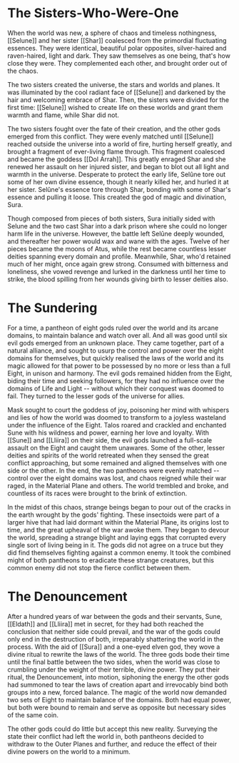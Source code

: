 # The Sisters-Who-Were-One

When the world was new, a sphere of chaos and timeless nothingness, [[Selune]] and her sister [[Shar]] coalesced from the primordial fluctuating essences. They were identical, beautiful polar opposites, silver-haired and raven-haired, light and dark. They saw themselves as one being, that's how close they were. They complemented each other, and brought order out of the chaos.

The two sisters created the universe, the stars and worlds and planes. It was illuminated by the cool radiant face of [[Selune]] and darkened by the hair and welcoming embrace of Shar. Then, the sisters were divided for the first time: [[Selune]] wished to create life on these worlds and grant them warmth and flame, while Shar did not.

The two sisters fought over the fate of their creation, and the other gods emerged from this conflict. They were evenly matched until [[Selune]] reached outside the universe into a world of fire, hurting herself greatly, and brought a fragment of ever-living flame through. This fragment coalesced and became the goddess [[Dol Arrah]]. This greatly enraged Shar and she renewed her assault on her injured sister, and began to blot out all light and warmth in the universe. Desperate to protect the early life, Selûne tore out some of her own divine essence, though it nearly killed her, and hurled it at her sister. Selûne's essence tore through Shar, bonding with some of Shar's essence and pulling it loose. This created the god of magic and divination, Sura.

Though composed from pieces of both sisters, Sura initially sided with Selune and the two cast Shar into a dark prison where she could no longer harm life in the universe. However, the battle left Selûne deeply wounded, and thereafter her power would wax and wane with the ages. Twelve of her pieces became the moons of Atus, while the rest became countless lesser deities spanning every domain and profile. Meanwhile, Shar, who'd retained much of her might, once again grew strong. Consumed with bitterness and loneliness, she vowed revenge and lurked in the darkness until her time to strike, the blood spilling from her wounds giving birth to lesser deities also.

# The Sundering

For a time, a pantheon of eight gods ruled over the world and its arcane domains, to maintain balance and watch over all. And all was good until six evil gods emerged from an unknown place. They came together, part of a natural alliance, and sought to usurp the control and power over the eight domains for themselves, but quickly realised the laws of the world and its magic allowed for that power to be possessed by no more or less than a full Eight, in unison and harmony. The evil gods remained hidden from the Eight, biding their time and seeking followers, for they had no influence over the domains of Life and Light -- without which their conquest was doomed to fail. They turned to the lesser gods of the universe for allies.

Mask sought to court the goddess of joy, poisoning her mind with whispers and lies of how the world was doomed to transform to a joyless wasteland under the influence of the Eight. Talos roared and crackled and enchanted Sune with his wildness and power, earning her love and loyalty. With [[Sune]] and [[Lliira]] on their side, the evil gods launched a full-scale assault on the Eight and caught them unawares. Some of the other, lesser deities and spirits of the world retreated when they sensed the great conflict approaching, but some remained and aligned themselves with one side or the other. In the end, the two pantheons were evenly matched -- control over the eight domains was lost, and chaos reigned while their war raged, in the Material Plane and others. The world trembled and broke, and countless of its races were brought to the brink of extinction.

In the midst of this chaos, strange beings began to pour out of the cracks in the earth wrought by the gods' fighting. These insectoids were part of a larger hive that had laid dormant within the Material Plane, its origins lost to time, and the great upheaval of the war awoke them. They began to devour the world, spreading a strange blight and laying eggs that corrupted every single sort of living being in it. The gods did not agree on a truce but they did find themselves fighting against a common enemy. It took the combined might of both pantheons to eradicate these strange creatures, but this common enemy did not stop the fierce conflict between them.

# The Denouncement

After a hundred years of war between the gods and their servants, Sune, [[Eldath]] and [[Lliira]] met in secret, for they had both reached the conclusion that neither side could prevail, and the war of the gods could only end in the destruction of both, irreparably shattering the world in the process. With the aid of [[Sura]] and a one-eyed elven god, they wove a divine ritual to rewrite the laws of the world. The three gods bode their time until the final battle between the two sides, when the world was close to crumbling under the weight of their terrible, divine power. They put their ritual, the Denouncement, into motion, siphoning the energy the other gods had summoned to tear the laws of creation apart and irrevocably bind both groups into a new, forced balance. The magic of the world now demanded two sets of Eight to maintain balance of the domains. Both had equal power, but both were bound to remain and serve as opposite but necessary sides of the same coin.

The other gods could do little but accept this new reality. Surveying the state their conflict had left the world in, both pantheons decided to withdraw to the Outer Planes and further, and reduce the effect of their divine powers on the world to a minimum.


